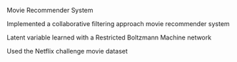 Movie Recommender System

Implemented a collaborative filtering approach movie recommender system

Latent variable learned with a Restricted Boltzmann Machine network

Used the Netflix challenge movie dataset
